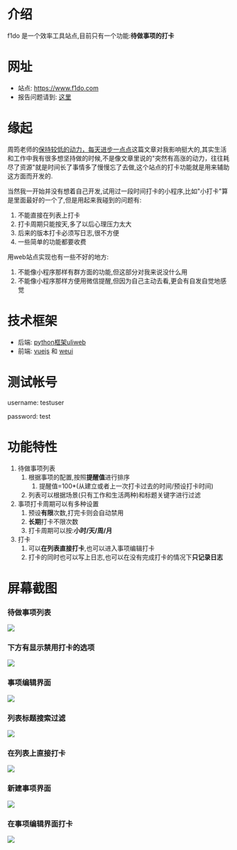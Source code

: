 # 介绍

f1do 是一个效率工具站点,目前只有一个功能:**待做事项的打卡**

# 网址

- 站点: https://www.f1do.com
- 报告问题请到: [这里](https://github.com/zhangchunlin/f1do.com/issues)


# 缘起

周筠老师的[保持较低的动力，每天进步一点点](https://mp.weixin.qq.com/s?__biz=MzI2MzQ4ODcwMg==&mid=2247483929&idx=1&sn=8427ce9f8e3075c76c9b147bc8ff2e3b&chksm=eaba57c8ddcddedec5403ae17d1a333916fc6252da27365fe22d0401e1c692cca3a801d55f32)这篇文章对我影响挺大的,其实生活和工作中我有很多想坚持做的时候,不是像文章里说的"突然有高涨的动力，往往耗尽了资源"就是时间长了事情多了慢慢忘了去做,这个站点的打卡功能就是用来辅助这方面而开发的.

当然我一开始并没有想着自己开发,试用过一段时间打卡的小程序,比如"小打卡"算是里面最好的一个了,但是用起来我碰到的问题有:

1. 不能直接在列表上打卡
2. 打卡周期只能按天,多了以后心理压力太大
3. 后来的版本打卡必须写日志,很不方便
4. 一些简单的功能都要收费

用web站点实现也有一些不好的地方:

1. 不能像小程序那样有群方面的功能,但这部分对我来说没什么用
2. 不能像小程序那样方便用微信提醒,但因为自己主动去看,更会有自发自觉地感觉

# 技术框架

- 后端: [python框架uliweb](http://limodou.github.io/uliweb-doc/zh_CN/index.html)
- 前端: [vuejs](https://cn.vuejs.org/) 和 [weui](https://weui.io/)

# 测试帐号

username: testuser

password: test

# 功能特性

1. 待做事项列表
   1. 根据事项的配置,按照**提醒值**进行排序
      1. 提醒值=100*(从建立或者上一次打卡过去的时间/预设打卡时间)
   2. 列表可以根据场景(只有工作和生活两种)和标题关键字进行过滤
2. 事项打卡周期可以有多种设置
   1. 预设**有限**次数,打完卡则会自动禁用
   2. **长期**打卡不限次数
   3. 打卡周期可以按:**小时/天/周/月**
3. 打卡
   1. 可以**在列表直接打卡**,也可以进入事项编辑打卡
   2. 打卡的同时也可以写上日志,也可以在没有完成打卡的情况下**只记录日志**

# 屏幕截图

### 待做事项列表

![](screenshots/Screenshot01.png)

### 下方有显示禁用打卡的选项

![](screenshots/Screenshot02.png)

### 事项编辑界面

![](screenshots/Screenshot03.png)

### 列表标题搜索过滤

![](screenshots/Screenshot04.png)

### 在列表上直接打卡

![](screenshots/Screenshot05.png)

### 新建事项界面

![](screenshots/Screenshot06.png)

### 在事项编辑界面打卡

![](screenshots/Screenshot07.png)